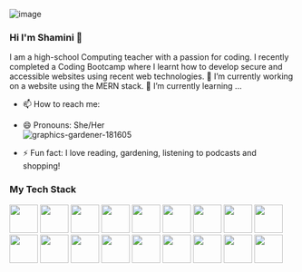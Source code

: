 ![image](https://github.com/SJohnRose/SJohnRose/assets/115912745/cf4f43ee-ff6e-455e-89c7-923a1d665721)

### Hi I'm Shamini 👋

I am a high-school Computing teacher with a passion for coding. I recently completed a Coding Bootcamp where I learnt how to develop secure and accessible websites using recent web technologies.
🔭 I’m currently working on a website using the MERN stack. 
🌱 I’m currently learning ... 

- 📫 How to reach me: 
- 😄 Pronouns: She/Her  
![graphics-gardener-181605](https://github.com/SJohnRose/SJohnRose/assets/115912745/7f9e76e1-4fce-4e0f-84f5-97522a8f48b3)

- ⚡ Fun fact: I love reading, gardening, listening to podcasts and shopping! 

### My Tech Stack
<img src='https://cdn.jsdelivr.net/gh/devicons/devicon/icons/react/react-original.svg' width=50 height=50> <img src='https://cdn.jsdelivr.net/gh/devicons/devicon/icons/mongodb/mongodb-original.svg' width=50 height=50> <img src='https://cdn.jsdelivr.net/gh/devicons/devicon/icons/express/express-original.svg' width=50 height=50> <img src='https://cdn.jsdelivr.net/gh/devicons/devicon/icons/github/github-original.svg' width=50 height=50> <img src='https://cdn.jsdelivr.net/gh/devicons/devicon/icons/graphql/graphql-plain.svg' width=50 height=50> <img src='https://cdn.jsdelivr.net/gh/devicons/devicon/icons/bootstrap/bootstrap-original.svg' width=50 height=50> <img src='https://cdn.jsdelivr.net/gh/devicons/devicon/icons/handlebars/handlebars-original.svg' width=50 height=50> <img src='https://cdn.jsdelivr.net/gh/devicons/devicon/icons/html5/html5-original.svg' width=50 height=50> <img src='https://cdn.jsdelivr.net/gh/devicons/devicon/icons/heroku/heroku-original.svg' width=50 height=50> <img src='https://cdn.jsdelivr.net/gh/devicons/devicon/icons/javascript/javascript-original.svg' width=50 height=50> <img src='https://cdn.jsdelivr.net/gh/devicons/devicon/icons/jest/jest-plain.svg' width=50 height=50> <img src='https://cdn.jsdelivr.net/gh/devicons/devicon/icons/jquery/jquery-original.svg' width=50 height=50> <img src='https://cdn.jsdelivr.net/gh/devicons/devicon/icons/mysql/mysql-original.svg' width=50 height=50> <img src='https://cdn.jsdelivr.net/gh/devicons/devicon/icons/nodejs/nodejs-original.svg' width=50 height=50> <img src='https://cdn.jsdelivr.net/gh/devicons/devicon/icons/sequelize/sequelize-original.svg' width=50 height=50> <img src='https://cdn.jsdelivr.net/gh/devicons/devicon/icons/vscode/vscode-original.svg' width=50 height=50> <img src='https://cdn.jsdelivr.net/gh/devicons/devicon/icons/css3/css3-original.svg' width=50 height=50> <img src='https://cdn.jsdelivr.net/gh/devicons/devicon/icons/python/python-original.svg' width=50 height=50>










